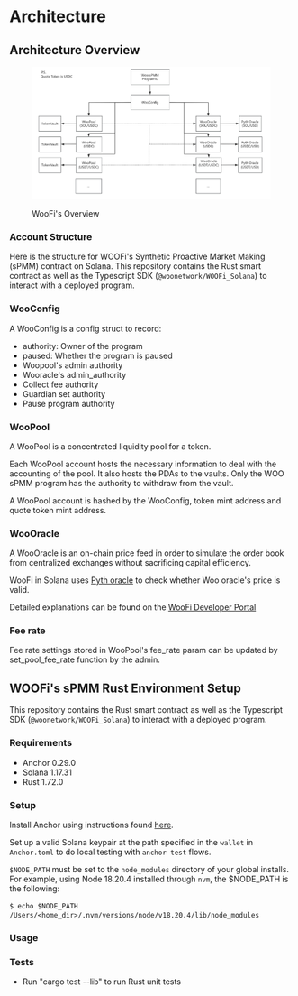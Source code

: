 # Architecture

## Architecture Overview

<figure><img src="../../.gitbook/assets/woofi.png" alt=""><figcaption><p>WooFi's Overview</p></figcaption></figure>

### Account Structure

Here is the structure for WOOFi's Synthetic Proactive Market Making (sPMM) contract on Solana. This repository contains the Rust smart contract as well as the Typescript SDK (`@woonetwork/WOOFi_Solana`) to interact with a deployed program.

### WooConfig

A WooConfig is a config struct to record:

* authority: Owner of the program
* paused: Whether the program is paused
* Woopool's admin authority
* Wooracle's admin\_authority
* Collect fee authority
* Guardian set authority
* Pause program authority

### WooPool

A WooPool is a concentrated liquidity pool for a token.

Each WooPool account hosts the necessary information to deal with the accounting of the pool. It also hosts the PDAs to the vaults. Only the WOO sPMM program has the authority to withdraw from the vault.

A WooPool account is hashed by the WooConfig, token mint address and quote token mint address.

### WooOracle

A WooOracle is an on-chain price feed in order to simulate the order book from centralized exchanges without sacrificing capital efficiency.

WooFi in Solana uses [Pyth oracle](https://www.pyth.network/developers/price-feed-ids#solana-stable) to check whether Woo oracle's price is valid.

Detailed explanations can be found on the [WooFi Developer Portal](https://learn.woo.org/v/woofi-dev-docs/resources/on-chain-price-feeds)

### Fee rate

Fee rate settings stored in WooPool's fee\_rate param can be updated by set\_pool\_fee\_rate function by the admin.

## WOOFi's sPMM Rust Environment Setup

This repository contains the Rust smart contract as well as the Typescript SDK (`@woonetwork/WOOFi_Solana`) to interact with a deployed program.

### Requirements

* Anchor 0.29.0
* Solana 1.17.31
* Rust 1.72.0

### Setup

Install Anchor using instructions found [here](https://book.anchor-lang.com/getting_started/installation.html#anchor).

Set up a valid Solana keypair at the path specified in the `wallet` in `Anchor.toml` to do local testing with `anchor test` flows.

`$NODE_PATH` must be set to the `node_modules` directory of your global installs. For example, using Node 18.20.4 installed through `nvm`, the $NODE\_PATH is the following:

```
$ echo $NODE_PATH
/Users/<home_dir>/.nvm/versions/node/v18.20.4/lib/node_modules
```

### Usage

### Tests

* Run "cargo test --lib" to run Rust unit tests
